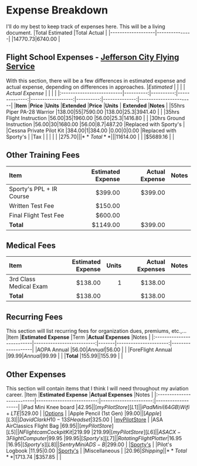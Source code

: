 # Expense Breakdown
I'll do my best to keep track of expenses here. This will be a living document.
|Total Estimated	|Total Actual	|
|-------------------|---------------|
|$14770.73			|$6740.00		|

## Flight School Expenses - [Jefferson City Flying Service][L0]
With this section, there will be a few differences in estimated expense and actual expense, depending on differences in approaches.
|*Estimated* 				|           |           |              	| *Actual Expense*  |           |              	|						|
|:--------------------------|----------:|----------:|--------------:|------------------:|----------:|--------------:|-----------------------|
|**Item**  					|**Price** 	|**Units** 	|**Extended** 	|**Price**			|**Units**	| **Extended**	|**Notes**				|
|55hrs Piper PA-28 Warrior	|$138.00	|55			|$7590.00		|$138.00			|25.3		|$3941.40		|						|
|35hrs Flight Instruction	|$56.00		|35			|$1960.00		|$56.00				|25.3		|$1416.80		|						|
|30hrs Ground Instruction	|$56.00		|30			|$1680.00		|$56.00				|8.7		|$487.20		|Replaced with Sporty's	|
|Cessna Private Pilot Kit	|$384.00	|1 			|$384.00		|$0.00				|0			|$0.00			|Replaced with Sporty's |
|Tax						|			|			|				|					|			|$275.70		|						|
|**Total**					|			|			|$11614.00		|					|			|$5689.16		|						|

## Other Training Fees
|**Item**  					|**Estimated Expense** 	|**Actual Expense** 	|**Notes**				|
|:--------------------------|----------------------:|----------------------:|-----------------------|
|Sporty's PPL + IR Course	|$399.00				|$399.00				|						|
|Written Test Fee			|$150.00				|						|						|
|Final Flight Test Fee		|$600.00				|						|						|
|**Total**					|$1149.00				|$399.00				|						|

## Medical Fees
|**Item**  					|**Estimated Expense** 	|**Units** 	|**Actual Expenses**	|**Notes**				|
|:--------------------------|----------------------:|----------:|----------------------:|-----------------------|
|3rd Class Medical Exam		|$138.00				|1			|$138.00				|						|
|**Total**					|$138.00				|			|$138.00				|						|

## Recurring Fees
This section will list recurring fees for organization dues, premiums, etc.,...
|Item						|**Estimated Expense**		|Term	|**Actual Expenses**	|Notes				|
|:--------------------------|--------------------------:|-------|----------------------:|-------------------|
|AOPA Annual				|$56.00						|Annual	|$56.00					|					|
|ForeFlight Annual			|$99.99						|Annual |$99.99	 				|		 			|
|**Total**					|$155.99					|		|$155.99				|					|

## Other Expenses
This section will contain items that I think I will need throughout my aviation career.
|Item						|**Estimated Expense**		|**Actual Expenses**	|Notes				|
|:--------------------------|--------------------------:|----------------------:|-------------------|
|iPad Mini Knee board		|$42.95						|						|[myPilotStore][L1]	|
|iPad Mini (64GB) Wifi+LTE	|$529.00					|						|[Options][L2]		|
|Apple Pencil (1st Gen)		|$99.00						|						|[Apple][L3]		|
|David Clark H10-13S Headset|$325.00					|						|[myPilotStore][L4]	|
|ASA AirClassics Flight Bag	|$69.95						|						|[myPilotStore][L5]	|
|NFlightcam Cockpit Kit		|$219.99					|$219.99				|[myPilotStore][L6]	|
|ASA CX-3 Flight Computer	|$99.95						|$99.95					|[Sporty's][L7]		|
|Rotating Flight Plotter	|$16.95						|$16.95					|[Sporty's][L8]		|
|Sentry Mini ADS-B			|$299.00					|						|[Sporty's][L9]		|
|Pilot's Logbook			|$11.95						|$0.00					|[Sporty's][L10]	|
|Miscellaneous				|							|$20.96					|Shipping			|
|**Total**					|$1713.74					|$357.85				|					|


[L0]: https://jcfs.com
[L1]: https://mypilotstore.com/MyPilotStore/sep/13591
[L2]: https://foreflight.com/support/buying-guide/
[L3]: https://www.apple.com/apple-pencil/
[L4]: https://mypilotstore.com/MyPilotStore/sep/1028
[L5]: https://mypilotstore.com/MyPilotStore/sep/2531
[L6]: https://www.sportys.com/nflightcam-cockpit-kit-for-gopro-hero9-black.html
[L7]: https://www.sportys.com/asa-cx-3-flight-computer.html
[L8]: https://www.sportys.com/ultimate-rotating-plotter-13-25.html
[L9]: https://www.sportys.com/foreflight-sentry-mini-ads-b-receiver.html
[L10]: https://www.sportys.com/pilot-s-flight-logbook-and-record.html
